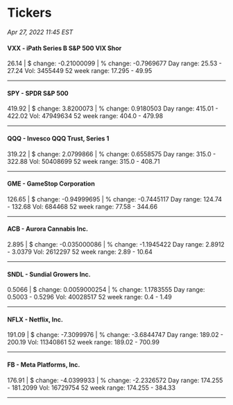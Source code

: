 # Tickers
*Apr 27, 2022 11:45 EST*

#### VXX - iPath Series B S&P 500 VIX Shor
26.14 | $ change: -0.21000099 | % change: -0.7969677
Day range: 25.53 - 27.24 Vol: 3455449
52 week range: 17.295 - 49.95

---

#### SPY - SPDR S&P 500
419.92 | $ change: 3.8200073 | % change: 0.9180503
Day range: 415.01 - 422.02 Vol: 47949634
52 week range: 404.0 - 479.98

---

#### QQQ - Invesco QQQ Trust, Series 1
319.22 | $ change: 2.0799866 | % change: 0.6558575
Day range: 315.0 - 322.88 Vol: 50408699
52 week range: 315.0 - 408.71

---

#### GME - GameStop Corporation
126.65 | $ change: -0.94999695 | % change: -0.7445117
Day range: 124.74 - 132.68 Vol: 684468
52 week range: 77.58 - 344.66

---

#### ACB - Aurora Cannabis Inc.
2.895 | $ change: -0.035000086 | % change: -1.1945422
Day range: 2.8912 - 3.0379 Vol: 2612297
52 week range: 2.89 - 10.64

---

#### SNDL - Sundial Growers Inc.
0.5066 | $ change: 0.0059000254 | % change: 1.1783555
Day range: 0.5003 - 0.5296 Vol: 40028517
52 week range: 0.4 - 1.49

---

#### NFLX - Netflix, Inc.
191.09 | $ change: -7.3099976 | % change: -3.6844747
Day range: 189.02 - 200.19 Vol: 11340861
52 week range: 189.02 - 700.99

---

#### FB - Meta Platforms, Inc.
176.91 | $ change: -4.0399933 | % change: -2.2326572
Day range: 174.255 - 181.2099 Vol: 16729754
52 week range: 174.255 - 384.33

---

